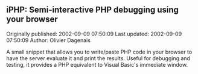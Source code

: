 ## iPHP:  Semi-interactive PHP debugging using your browser

Originally published: 2002-09-09 07:50:09
Last updated: 2002-09-09 07:50:09
Author: Olivier Dagenais

A small snippet that allows you to write/paste PHP code in your browser to have the server evaluate it and print the results.  Useful for debugging and testing, it provides a PHP equivalent to Visual Basic's immediate window.